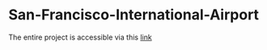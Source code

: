 # San-Francisco-International-Airport

The entire project is accessible via this <a href="https://mouadmh.github.io/github.io/Projects/Data_Analysis_of_San_Francisco_International_Airport/index.html">link</a>
